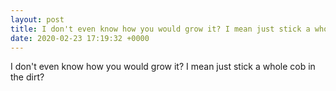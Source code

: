```yaml
---
layout: post
title: I don't even know how you would grow it? I mean just stick a whole cob in the dirt?
date: 2020-02-23 17:19:32 +0000
---
```


I don't even know how you would grow it? I mean just stick a whole cob in the dirt?

